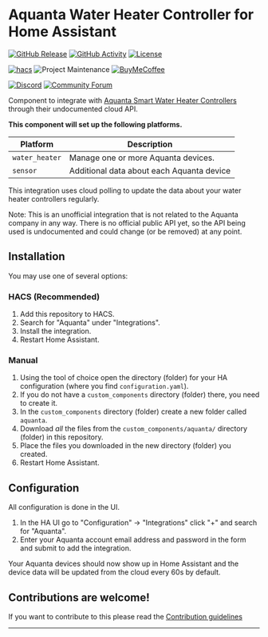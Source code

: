 # Aquanta Water Heater Controller for Home Assistant

[![GitHub Release][releases-shield]][releases]
[![GitHub Activity][commits-shield]][commits]
[![License][license-shield]](LICENSE)

[![hacs][hacsbadge]][hacs]
![Project Maintenance][maintenance-shield]
[![BuyMeCoffee][buymecoffeebadge]][buymecoffee]

[![Discord][discord-shield]][discord]
[![Community Forum][forum-shield]][forum]

Component to integrate with [Aquanta Smart Water Heater Controllers][aquanta] through their undocumented cloud API.

**This component will set up the following platforms.**

| Platform        | Description                               |
| --------------- | ----------------------------------------- |
| `water_heater`  | Manage one or more Aquanta devices.       |
| `sensor`        | Additional data about each Aquanta device |

This integration uses cloud polling to update the data about your water heater controllers regularly.

Note: This is an unofficial integration that is not related to the Aquanta company in any way. There is no official public API yet, so the API being used is undocumented and could change (or be removed) at any point.

## Installation

You may use one of several options:

### HACS (Recommended)

1. Add this repository to HACS.
2. Search for "Aquanta" under "Integrations".
3. Install the integration.
4. Restart Home Assistant.

### Manual

1. Using the tool of choice open the directory (folder) for your HA configuration (where you find `configuration.yaml`).
2. If you do not have a `custom_components` directory (folder) there, you need to create it.
3. In the `custom_components` directory (folder) create a new folder called `aquanta`.
4. Download _all_ the files from the `custom_components/aquanta/` directory (folder) in this repository.
5. Place the files you downloaded in the new directory (folder) you created.
6. Restart Home Assistant.


## Configuration

All configuration is done in the UI.

1. In the HA UI go to "Configuration" -> "Integrations" click "+" and search for "Aquanta".
2. Enter your Aquanta account email address and password in the form and submit to add the integration.

Your Aquanta devices should now show up in Home Assistant and the device data will be updated from the cloud every 60s by default.

## Contributions are welcome!

If you want to contribute to this please read the [Contribution guidelines](CONTRIBUTING.md)

***

[aquanta]: https://aquanta.io/
[integration_blueprint]: https://github.com/custom-components/integration_blueprint
[buymecoffee]: https://www.buymeacoffee.com/benmcclure
[buymecoffeebadge]: https://img.shields.io/badge/buy%20me%20a%20coffee-donate-yellow.svg?style=for-the-badge
[commits-shield]: https://img.shields.io/github/commit-activity/y/bmcclure/ha-aquanta.svg?style=for-the-badge
[commits]: https://github.com/bmcclure/ha-aquanta/commits/master
[hacs]: https://github.com/custom-components/hacs
[hacsbadge]: https://img.shields.io/badge/HACS-Custom-orange.svg?style=for-the-badge
[discord]: https://discord.gg/Qa5fW2R
[discord-shield]: https://img.shields.io/discord/330944238910963714.svg?style=for-the-badge
[forum-shield]: https://img.shields.io/badge/community-forum-brightgreen.svg?style=for-the-badge
[forum]: https://community.home-assistant.io/
[license-shield]: https://img.shields.io/github/license/custom-components/blueprint.svg?style=for-the-badge
[maintenance-shield]: https://img.shields.io/badge/maintainer-Ben%20McClure%20%40bmcclure-blue.svg?style=for-the-badge
[releases-shield]: https://img.shields.io/github/release/bmcclure/ha-aquanta.svg?style=for-the-badge
[releases]: https://github.com/bmcclure/ha-aquanta/releases
